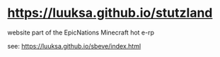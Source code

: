 # https://luuksa.github.io/stutzland
website part of the EpicNations Minecraft hot e-rp


see: https://luuksa.github.io/sbeve/index.html
